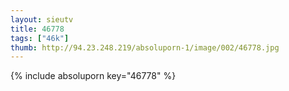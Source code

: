 ```yaml
--- 
layout: sieutv
title: 46778
tags: ["46k"]
thumb: http://94.23.248.219/absoluporn-1/image/002/46778.jpg
---
```

{% include absoluporn key="46778" %} 
